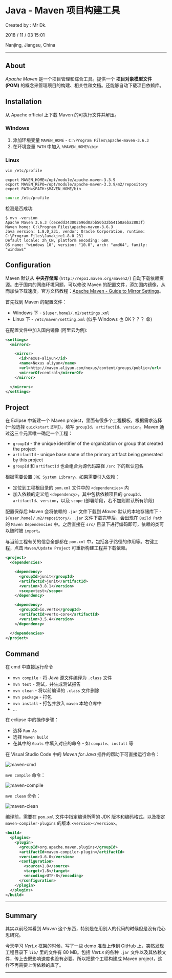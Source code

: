 # Java - Maven 项目构建工具

Created by : Mr Dk.

2018 / 11 / 03 15:01

Nanjing, Jiangsu, China

---

## About

_Apache Maven_ 是一个项目管理和综合工具。提供一个 **项目对象模型文件 (POM)** 的概念来管理项目的构建、相关性和文档。还能够自动下载项目依赖库。

## Installation

从 Apache official 上下载 Maven 的可执行文件并解压。

### Windows

1. 添加环境变量 `MAVEN_HOME` - `C:\Program Files\apache-maven-3.6.3`
2. 在环境变量 `PATH` 中加入 `%MAVEN_HOME%\bin`

### Linux

```bash
vim /etc/profile
```

```
export MAVEN_HOME=/opt/module/apache-maven-3.3.9
export MAVEN_REPO=/opt/module/apache-maven-3.3.9/m2/repository
export PATH=$PATH:$MAVEN_HOME/bin
```

```bash
source /etc/profile
```

检测是否成功:

```console
$ mvn -version
Apache Maven 3.6.3 (cecedd343002696d0abb50b32b541b8a6ba2883f)
Maven home: C:\Program Files\apache-maven-3.6.3
Java version: 1.8.0_231, vendor: Oracle Corporation, runtime: C:\Program Files\Java\jre1.8.0_231
Default locale: zh_CN, platform encoding: GBK
OS name: "windows 10", version: "10.0", arch: "amd64", family: "windows"
```

## Configuration

Maven 默认从 **中央存储库** (`http://repo1.maven.org/maven2/`) 自动下载依赖资源。由于国内的网络环境问题，可以修改 Maven 的配置文件，添加国内镜像，从而加快下载速度。官方文档教程：[Apache Maven - Guide to Mirror Settings](http://maven.apache.org/guides/mini/guide-mirror-settings.html)。

首先找到 Maven 的配置文件：

- Windows 下 - `${user.home}/.m2/settings.xml`
- Linux 下 - `/etc/maven/setting.xml` (似乎 Windows 也 OK？？？ 😧)

在配置文件中加入国内镜像 (阿里云为例):

```xml
<settings>
  <mirrors>

    <mirror>
      <id>nexus-aliyun</id>
      <name>Nexus aliyun</name>
      <url>http://maven.aliyun.com/nexus/content/groups/public</url>
      <mirrorOf>central</mirrorOf>
    </mirror>

  </mirrors>
</settings>
```

## Project

在 Eclipse 中新建一个 Maven project，里面有很多个工程模板，根据需求选择 (一般选择 `quickstart` 即可)，填写 `groupId`、`artifactId`、`version`。Maven 通过这三个元素唯一确定一个工程：

- `groupId` - the unique identifier of the organization or group that created the project
- `artifactId` - unique base name of the primary artifact being generated by this project
- `groupId` 和 `artifactId` 也会组合为源代码路径 `/src` 下的默认包名

根据需要设置 `JRE System Library`。如果需要引入依赖：

- 定位到工程根目录的 `pom.xml` 文件中的 `<dependencies>` 内
- 加入依赖的定义组 `<dependency>`，其中包括依赖项目的 `groupId`、`artifactId`、`version`，以及 `scope` (部署阶段，若不加则默认所有阶段)

配置保存后 Maven 会将依赖的 `.jar` 文件下载到 _Maven_ 默认的本地存储库下 - `${user.home}/.m2/repository/`。`.jar` 文件下载完毕后，会出现在 `Build Path` 的 `Maven Dependencies` 中。之后直接在 `src/` 目录下进行编码即可，依赖的类可以随时被 `import`。

与当前工程有关的信息全部都在 `pom.xml` 中，包括各子路径的作用等。右键工程，点击 `Maven/Update Project` 可重新构建工程并下载依赖。

```xml
<project>
  <dependencies>

    <dependency>
      <groupId>junit</groupId>
      <artifactId>junit</artifactId>
      <version>3.8.1</version>
      <scope>test</scope>
    </dependency>

    <dependency>
      <groupId>io.vertx</groupId>
      <artifactId>vertx-core</artifactId>
      <version>3.5.4</version>
    </dependency>

  </dependencies>
</project>
```

## Command

在 cmd 中直接运行命令

- `mvn compile` - 将 Java 源文件编译为 `.class` 文件
- `mvn test` - 测试，并生成测试报告
- `mvn clean` - 将以前编译的 `.class` 文件删除
- `mvn package` - 打包
- `mvn install` - 打包并放入 `maven` 本地仓库中
- ...

在 eclipse 中的操作步骤：

- 选择 `Run As`
- 选择 `Maven build `
- 在其中的 `Goals` 中填入对应的命令 - 如 `compile`、`install` 等

在 Visual Studio Code 中的 _Maven for Java_ 插件的帮助下可直接运行命令：

![maven-cmd](../img/maven-cmd.png)

`mvn compile` 命令：

![maven-compile](../img/maven-compile.png)

`mvn clean` 命令：

![maven-clean](../img/maven-clean.png)

编译前，需要在 `pom.xml` 文件中指定编译所需的 JDK 版本和编码格式，以及指定 `maven-compiler-plugins` 的版本 `<version></version>`。

```xml
<build>
  <plugins>
    <plugin>
      <groupId>org.apache.maven.plugins</groupId>
      <artifactId>maven-compiler-plugin</artifactId>
      <version>3.6.0</version>
      <configuration>
        <source>1.8</source>
        <target>1.8</target>
        <encoding>UTF-8</encoding>
      </configuration>
    </plugin>
  </plugins>
</build>
```

---

## Summary

其实以前经常看到 _Maven_ 这个东西，特别是在用别人的代码的时候但是没有花心思研究。

今天学习 _Vert.x_ 框架的时候，写了一些 demo 准备上传到 GitHub 上，突然发现工程目录下 `lib/` 里的文件有 80 MB。包括 _Vert.x_ 的各种 `.jar` 文件以及其依赖文件，传上去既影响速度也没有必要。所以把整个工程构建成 Maven project，这样不再需要上传依赖的库了。

---
